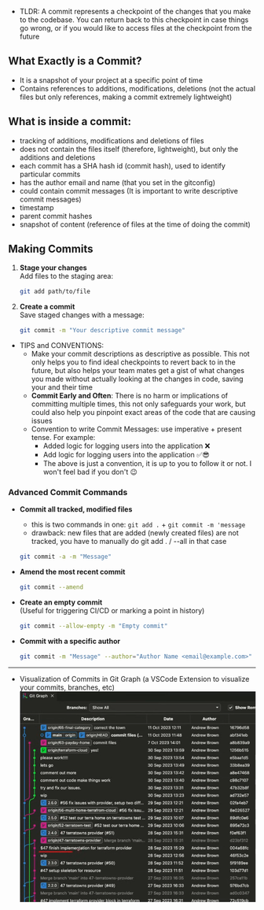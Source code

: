 
- TLDR: A commit represents a checkpoint of the changes that you make to the codebase. You can return back to this checkpoint in case things go wrong, or if you would like to access files at the checkpoint from the future

## What Exactly is a Commit?
- It is a snapshot of your project at a specific point of time
- Contains references to additions, modifications, deletions (not the actual files but only references, making a commit extremely lightweight)

## What is inside a commit:
- tracking of additions, modifications and deletions of files
- does not contain the files itself (therefore, lightweight), but only the additions and deletions
- each commit has a SHA hash id (commit hash), used to identify particular commits
- has the author email and name (that you set in the gitconfig)
- could contain commit messages (It is important to write descriptive commit messages)
- timestamp
- parent commit hashes
- snapshot of content (reference of files at the time of doing the commit)





## Making Commits

1. **Stage your changes**  
   Add files to the staging area:
   ```bash
   git add path/to/file
   ```

2. **Create a commit**  
   Save staged changes with a message:
   ```bash
   git commit -m "Your descriptive commit message"
   ```
- TIPS and CONVENTIONS:
	- Make your commit descriptions as descriptive as possible. This not only helps you to find ideal checkpoints to revert back to in the future, but also helps your team mates get a gist of what changes you made without actually looking at the changes in code, saving your and their time
	- **Commit Early and Often**: There is no harm or implications of committing multiple times, this not only safeguards your work, but could also help you pinpoint exact areas of the code that are causing issues
	- Convention to write Commit Messages: use imperative + present tense. For example:
		- Added logic for logging users into the application ❌
		- Add logic for logging users into the application ✅😎
		- The above is just a convention, it is up to you to follow it or not. I won't feel bad if you don't 😉

### Advanced Commit Commands

- **Commit all tracked, modified files**  
	- this is two commands in one: `git add .` + `git commit -m 'message`
	- drawback: new files that are added (newly created files) are not tracked, you have to manually do git add . / --all in that case
  ```bash
  git commit -a -m "Message"
  ```

- **Amend the most recent commit**
  ```bash
  git commit --amend
  ```

- **Create an empty commit**  
  (Useful for triggering CI/CD or marking a point in history)
  ```bash
  git commit --allow-empty -m "Empty commit"
  ```

- **Commit with a specific author**
  ```bash
  git commit -m "Message" --author="Author Name <email@example.com>"
  ```

---


- Visualization of Commits in Git Graph (a VSCode Extension to visualize your commits, branches, etc)
![Pasted image 20250620233543.png](../00%20-%20Resources/Pasted%20image%2020250620233543.png)

